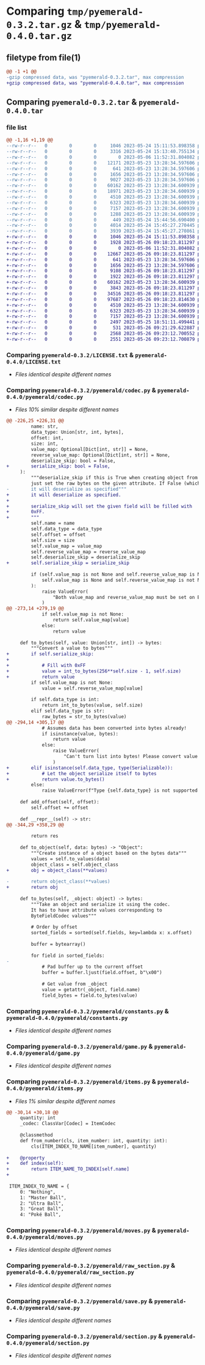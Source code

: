 # Comparing `tmp/pyemerald-0.3.2.tar.gz` & `tmp/pyemerald-0.4.0.tar.gz`

## filetype from file(1)

```diff
@@ -1 +1 @@
-gzip compressed data, was "pyemerald-0.3.2.tar", max compression
+gzip compressed data, was "pyemerald-0.4.0.tar", max compression
```

## Comparing `pyemerald-0.3.2.tar` & `pyemerald-0.4.0.tar`

### file list

```diff
@@ -1,16 +1,19 @@
--rw-r--r--   0        0        0     1046 2023-05-24 15:11:53.898358 pyemerald-0.3.2/LICENSE.txt
--rw-r--r--   0        0        0     3316 2023-05-24 15:13:40.755134 pyemerald-0.3.2/README.md
--rw-r--r--   0        0        0        0 2023-05-06 11:52:31.804082 pyemerald-0.3.2/pyemerald/__init__.py
--rw-r--r--   0        0        0    12171 2023-05-23 13:28:34.597606 pyemerald-0.3.2/pyemerald/codec.py
--rw-r--r--   0        0        0      641 2023-05-23 13:28:34.597606 pyemerald-0.3.2/pyemerald/constants.py
--rw-r--r--   0        0        0     1656 2023-05-23 13:28:34.597606 pyemerald-0.3.2/pyemerald/game.py
--rw-r--r--   0        0        0     9027 2023-05-23 13:28:34.597606 pyemerald-0.3.2/pyemerald/items.py
--rw-r--r--   0        0        0    60162 2023-05-23 13:28:34.600939 pyemerald-0.3.2/pyemerald/moves.py
--rw-r--r--   0        0        0    18971 2023-05-23 13:28:34.600939 pyemerald-0.3.2/pyemerald/pokemon.py
--rw-r--r--   0        0        0     4510 2023-05-23 13:28:34.600939 pyemerald-0.3.2/pyemerald/raw_section.py
--rw-r--r--   0        0        0     6323 2023-05-23 13:28:34.600939 pyemerald-0.3.2/pyemerald/save.py
--rw-r--r--   0        0        0     7157 2023-05-23 13:28:34.600939 pyemerald-0.3.2/pyemerald/section.py
--rw-r--r--   0        0        0     1288 2023-05-23 13:28:34.600939 pyemerald-0.3.2/pyemerald/utils.py
--rw-r--r--   0        0        0      449 2023-05-24 15:44:56.690400 pyemerald-0.3.2/pyproject.toml
--rw-r--r--   0        0        0     4014 2023-05-24 15:45:27.270445 pyemerald-0.3.2/setup.py
--rw-r--r--   0        0        0     3939 2023-05-24 15:45:27.270861 pyemerald-0.3.2/PKG-INFO
+-rw-r--r--   0        0        0     1046 2023-05-24 15:11:53.898358 pyemerald-0.4.0/LICENSE.txt
+-rw-r--r--   0        0        0     1928 2023-05-26 09:18:23.811297 pyemerald-0.4.0/README.md
+-rw-r--r--   0        0        0        0 2023-05-06 11:52:31.804082 pyemerald-0.4.0/pyemerald/__init__.py
+-rw-r--r--   0        0        0    12667 2023-05-26 09:18:23.811297 pyemerald-0.4.0/pyemerald/codec.py
+-rw-r--r--   0        0        0      641 2023-05-23 13:28:34.597606 pyemerald-0.4.0/pyemerald/constants.py
+-rw-r--r--   0        0        0     1656 2023-05-23 13:28:34.597606 pyemerald-0.4.0/pyemerald/game.py
+-rw-r--r--   0        0        0     9108 2023-05-26 09:18:23.811297 pyemerald-0.4.0/pyemerald/items.py
+-rw-r--r--   0        0        0     1922 2023-05-26 09:18:23.811297 pyemerald-0.4.0/pyemerald/level.py
+-rw-r--r--   0        0        0    60162 2023-05-23 13:28:34.600939 pyemerald-0.4.0/pyemerald/moves.py
+-rw-r--r--   0        0        0     3843 2023-05-26 09:18:23.811297 pyemerald-0.4.0/pyemerald/nature_stats.py
+-rw-r--r--   0        0        0    34516 2023-05-26 09:18:23.811297 pyemerald-0.4.0/pyemerald/pokemon.py
+-rw-r--r--   0        0        0    97687 2023-05-26 09:18:23.814630 pyemerald-0.4.0/pyemerald/pokemon_info.py
+-rw-r--r--   0        0        0     4510 2023-05-23 13:28:34.600939 pyemerald-0.4.0/pyemerald/raw_section.py
+-rw-r--r--   0        0        0     6323 2023-05-23 13:28:34.600939 pyemerald-0.4.0/pyemerald/save.py
+-rw-r--r--   0        0        0     7157 2023-05-23 13:28:34.600939 pyemerald-0.4.0/pyemerald/section.py
+-rw-r--r--   0        0        0     2497 2023-05-25 18:51:11.499441 pyemerald-0.4.0/pyemerald/utils.py
+-rw-r--r--   0        0        0      531 2023-05-26 09:21:29.622887 pyemerald-0.4.0/pyproject.toml
+-rw-r--r--   0        0        0     2568 2023-05-26 09:23:12.700552 pyemerald-0.4.0/setup.py
+-rw-r--r--   0        0        0     2551 2023-05-26 09:23:12.700879 pyemerald-0.4.0/PKG-INFO
```

### Comparing `pyemerald-0.3.2/LICENSE.txt` & `pyemerald-0.4.0/LICENSE.txt`

 * *Files identical despite different names*

### Comparing `pyemerald-0.3.2/pyemerald/codec.py` & `pyemerald-0.4.0/pyemerald/codec.py`

 * *Files 10% similar despite different names*

```diff
@@ -226,25 +226,31 @@
         name: str,
         data_type: Union[str, int, bytes],
         offset: int,
         size: int,
         value_map: Optional[Dict[int, str]] = None,
         reverse_value_map: Optional[Dict[int, str]] = None,
         deserialize_skip: bool = False,
+        serialize_skip: bool = False,
     ):
         """deserialize_skip if this is True when creating object from bytes it will
         just set the raw bytes on the given attribute. If False (which is default)
-        it will deserialize as specified"""
+        it will deserialize as specified.
+
+        serialize_skip will set the given field will be filled with
+        0xFF.
+        """
         self.name = name
         self.data_type = data_type
         self.offset = offset
         self.size = size
         self.value_map = value_map
         self.reverse_value_map = reverse_value_map
         self.deserialize_skip = deserialize_skip
+        self.serialize_skip = serialize_skip
 
         if (self.value_map is not None and self.reverse_value_map is None) or (
             self.value_map is None and self.reverse_value_map is not None
         ):
             raise ValueError(
                 "Both value_map and reverse_value_map must be set on ByteFieldCode"
             )
@@ -273,14 +279,19 @@
             if self.value_map is not None:
                 return self.value_map[value]
             else:
                 return value
 
     def to_bytes(self, value: Union[str, int]) -> bytes:
         """Convert a value to bytes"""
+        if self.serialize_skip:
+
+            # Fill with 0xFF
+            value = int_to_bytes(256**self.size - 1, self.size)
+            return value
         if self.value_map is not None:
             value = self.reverse_value_map[value]
 
         if self.data_type is int:
             return int_to_bytes(value, self.size)
         elif self.data_type is str:
             raw_bytes = str_to_bytes(value)
@@ -294,14 +305,17 @@
             # Assumes data has been converted into bytes already!
             if isinstance(value, bytes):
                 return value
             else:
                 raise ValueError(
                     "Can't turn list into bytes! Please convert value to bytes manually!"
                 )
+        elif isinstance(self.data_type, type(Serializable)):
+            # Let the object serialize itself to bytes
+            return value.to_bytes()
         else:
             raise ValueError(f"Type {self.data_type} is not supported!")
 
     def add_offset(self, offset):
         self.offset += offset
 
     def __repr__(self) -> str:
@@ -344,29 +358,29 @@
 
         return res
 
     def to_object(self, data: bytes) -> "Object":
         """Create instance of a object based on the bytes data"""
         values = self.to_values(data)
         object_class = self.object_class
+        obj = object_class(**values)
 
-        return object_class(**values)
+        return obj
 
     def to_bytes(self, _object: object) -> bytes:
         """Take an object and serialize it using the codec.
         It has to have attribute values corresponding to
         ByteFieldCodec values"""
 
         # Order by offset
         sorted_fields = sorted(self.fields, key=lambda x: x.offset)
 
         buffer = bytearray()
 
         for field in sorted_fields:
-
             # Pad buffer up to the current offset
             buffer = buffer.ljust(field.offset, b"\x00")
 
             # Get value from _object
             value = getattr(_object, field.name)
             field_bytes = field.to_bytes(value)
```

### Comparing `pyemerald-0.3.2/pyemerald/constants.py` & `pyemerald-0.4.0/pyemerald/constants.py`

 * *Files identical despite different names*

### Comparing `pyemerald-0.3.2/pyemerald/game.py` & `pyemerald-0.4.0/pyemerald/game.py`

 * *Files identical despite different names*

### Comparing `pyemerald-0.3.2/pyemerald/items.py` & `pyemerald-0.4.0/pyemerald/items.py`

 * *Files 1% similar despite different names*

```diff
@@ -30,14 +30,18 @@
     quantity: int
     _codec: ClassVar[Codec] = ItemCodec
 
     @classmethod
     def from_number(cls, item_number: int, quantity: int):
         cls(ITEM_INDEX_TO_NAME[item_number], quantity)
 
+    @property
+    def index(self):
+        return ITEM_NAME_TO_INDEX[self.name]
+
 
 ITEM_INDEX_TO_NAME = {
     0: "Nothing",
     1: "Master Ball",
     2: "Ultra Ball",
     3: "Great Ball",
     4: "Poké Ball",
```

### Comparing `pyemerald-0.3.2/pyemerald/moves.py` & `pyemerald-0.4.0/pyemerald/moves.py`

 * *Files identical despite different names*

### Comparing `pyemerald-0.3.2/pyemerald/raw_section.py` & `pyemerald-0.4.0/pyemerald/raw_section.py`

 * *Files identical despite different names*

### Comparing `pyemerald-0.3.2/pyemerald/save.py` & `pyemerald-0.4.0/pyemerald/save.py`

 * *Files identical despite different names*

### Comparing `pyemerald-0.3.2/pyemerald/section.py` & `pyemerald-0.4.0/pyemerald/section.py`

 * *Files identical despite different names*

